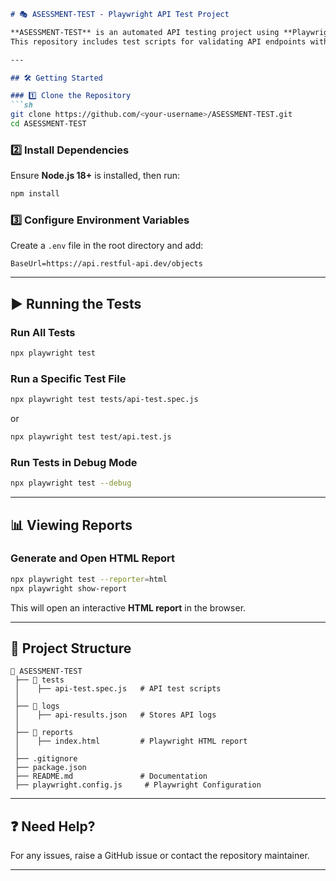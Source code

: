 ```md
# 🎭 ASESSMENT-TEST - Playwright API Test Project  

**ASESSMENT-TEST** is an automated API testing project using **Playwright**.  
This repository includes test scripts for validating API endpoints with structured **logging, debugging, and reporting**.

---

## 🛠️ Getting Started  

### 1️⃣ Clone the Repository  
```sh
git clone https://github.com/<your-username>/ASESSMENT-TEST.git
cd ASESSMENT-TEST
```

### 2️⃣ Install Dependencies  
Ensure **Node.js 18+** is installed, then run:  
```sh
npm install
```

### 3️⃣ Configure Environment Variables  
Create a `.env` file in the root directory and add:  
```
BaseUrl=https://api.restful-api.dev/objects
```

---

## ▶️ Running the Tests  

### **Run All Tests**  
```sh
npx playwright test
```

### **Run a Specific Test File**  
```sh
npx playwright test tests/api-test.spec.js
```
or
```sh
npx playwright test test/api.test.js
```
### **Run Tests in Debug Mode**  
```sh
npx playwright test --debug
```

---

## 📊 Viewing Reports  

### **Generate and Open HTML Report**  
```sh
npx playwright test --reporter=html
npx playwright show-report
```
This will open an interactive **HTML report** in the browser.

---

## 📂 Project Structure  

```
📂 ASESSMENT-TEST
 ├── 📂 tests
 │    ├── api-test.spec.js   # API test scripts
 │
 ├── 📂 logs
 │    ├── api-results.json   # Stores API logs
 │
 ├── 📂 reports
 │    ├── index.html         # Playwright HTML report
 │
 ├── .gitignore
 ├── package.json
 ├── README.md               # Documentation
 ├── playwright.config.js     # Playwright Configuration
```

---

## ❓ Need Help?  
For any issues, raise a GitHub issue or contact the repository maintainer.

---
